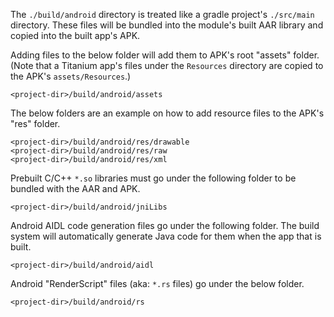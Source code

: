 
The `./build/android` directory is treated like a gradle project's `./src/main` directory.
These files will be bundled into the module's built AAR library and copied into the built app's APK.

Adding files to the below folder will add them to APK's root "assets" folder.
(Note that a Titanium app's files under the `Resources` directory are copied to the APK's `assets/Resources`.)

    <project-dir>/build/android/assets

The below folders are an example on how to add resource files to the APK's "res" folder.

    <project-dir>/build/android/res/drawable
    <project-dir>/build/android/res/raw
    <project-dir>/build/android/res/xml

Prebuilt C/C++ `*.so` libraries must go under the following folder to be bundled with the AAR and APK.

    <project-dir>/build/android/jniLibs

Android AIDL code generation files go under the following folder. The build system will automatically
generate Java code for them when the app that is built.

    <project-dir>/build/android/aidl

Android "RenderScript" files (aka: `*.rs` files) go under the below folder.

    <project-dir>/build/android/rs
